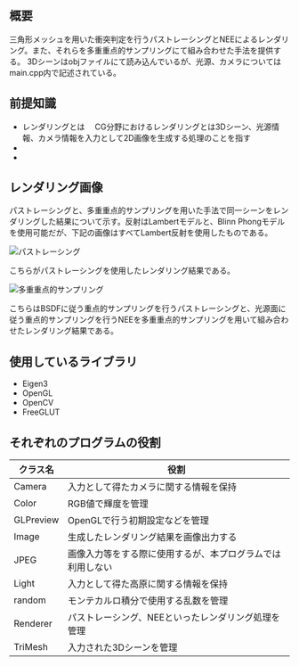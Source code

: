 ## 概要
三角形メッシュを用いた衝突判定を行うパストレーシングとNEEによるレンダリング。また、それらを多重重点的サンプリングにて組み合わせた手法を提供する。
3Dシーンはobjファイルにて読み込んでいるが、光源、カメラについてはmain.cpp内で記述されている。

## 前提知識
* レンダリングとは
  　CG分野におけるレンダリングとは3Dシーン、光源情報、カメラ情報を入力として2D画像を生成する処理のことを指す
* 
*

## レンダリング画像
パストレーシングと、多重重点的サンプリングを用いた手法で同一シーンをレンダリングした結果について示す。反射はLambertモデルと、Blinn Phongモデルを使用可能だが、下記の画像はすべてLambert反射を使用したものである。

![パストレーシング](https://github.com/CGLkousei/basic_rendering/assets/147574806/b667192b-2ca9-4ed4-a178-4cca594215a2 "パストレーシングでのレンダリング")

こちらがパストレーシングを使用したレンダリング結果である。

![多重重点的サンプリング](https://github.com/CGLkousei/basic_rendering/assets/147574806/d512c4b3-550c-4279-a4b9-717455fc1353 "多重重点的サンプリングを用いたレンダリング")

こちらはBSDFに従う重点的サンプリングを行うパストレーシングと、光源面に従う重点的サンプリングを行うNEEを多重重点的サンプリングを用いて組み合わせたレンダリング結果である。

## 使用しているライブラリ
* Eigen3
* OpenGL
* OpenCV
* FreeGLUT

## それぞれのプログラムの役割
| クラス名      | 役割                            |
|-----------|-------------------------------|
| Camera    | 入力として得たカメラに関する情報を保持           |
| Color     | RGB値で輝度を管理                    |
| GLPreview | OpenGLで行う初期設定などを管理            |
| Image     | 生成したレンダリング結果を画像出力する           |
| JPEG      | 画像入力等をする際に使用するが、本プログラムでは利用しない |
| Light     | 入力として得た高原に関する情報を保持            |
| random    | モンテカルロ積分で使用する乱数を管理            |
| Renderer  | パストレーシング、NEEといったレンダリング処理を管理   |
| TriMesh   | 入力された3Dシーンを管理                 |
